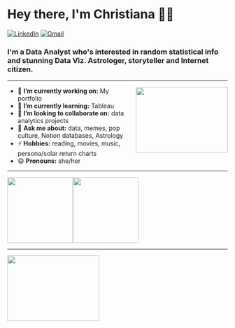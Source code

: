 
<h1 align="left"> Hey there, I'm Christiana 👋🏾 </h1>

<p align="left">
   <a href="https://www.linkedin.com/in/chrisadew/"><img alt="LinkedIn" src="https://img.shields.io/badge/-chrisadew-black?style=flat-square&logo=Linkedin&logoColor=white&link=https://www.linkedin.com/in/chrisadew/"></a>
   <a href="mailto:inbox.chrisadew@gmail.com"><img alt="Gmail" src="https://img.shields.io/badge/-inbox.chrisadew@gmail.com-black?style=flat-square&logo=Gmail&logoColor=white&link=mailto:inbox.chrisadew@gmail.com"></a>
</p>

<h3 align="left">  I'm a Data Analyst who's interested in random statistical info and stunning Data Viz. Astrologer, storyteller and Internet citizen. </h3>

---

<!-- credits for the gif https://gph.is/g/ZWg5jr7 -->
<img align="right" height="150" width="210" src="data toy story.gif">


- 🔭 **I’m currently working on:** My portfolio
- 🌱 **I’m currently learning:** Tableau
- 👯 **I’m looking to collaborate on:** data analytics projects
- 💬 **Ask me about:** data, memes, pop culture, Notion databases, Astrology
- ⚡ **Hobbies:** reading, movies, music, persona/solar return charts
- 😄 **Pronouns:** she/her

---

<a href="https://chrisadew55/"><img height="150px" src="https://github-readme-stats.vercel.app/api?username=chrisadew55&show_icons=true&hide_title=true&hide_border=true&theme=graywhite" /><img height="150px" src="https://github-readme-stats.vercel.app/api/top-langs/?username=chrisadew55&show_icons=true&layout=compact&langs_count=6&hide_title=true&hide_border=true&theme=graywhite" /></a>


---

<img align="left" height="150" width="210" src="alteryx.png">


<!-- Proudly created with GPRM ( https://gprm.itsvg.in ) -->
<!--
**chrisadew55/chrisadew55** is a ✨ _special_ ✨ repository because its `README.md` (this file) appears on your GitHub profile.

Here are some ideas to get you started:

- 🔭 I’m currently working on ...
- 🌱 I’m currently learning all about Python and SQL
- 💬 Brainstorm with me over tech, social media algorithms, and astrology
- 📫 Feel free to ping me on LinkedIn!
- 😄 Pronouns: she/her
- ⚡ Fun fact: I'm also studying for the CAPISAR exam :)
-->

